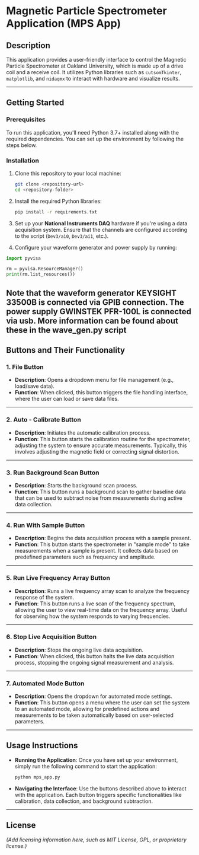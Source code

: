 # Magnetic Particle Spectrometer Application (MPS App)

## Description

This application provides a user-friendly interface to control the Magnetic Particle Spectrometer at Oakland University, which is made up of a drive coil and a receive coil. It utilizes Python libraries such as `cutsomTkinter`, `matplotlib`, and `nidaqmx` to interact with hardware and visualize results.

---

## Getting Started

### Prerequisites

To run this application, you'll need Python 3.7+ installed along with the required dependencies. You can set up the environment by following the steps below.

### Installation

1. Clone this repository to your local machine:
    ```bash
    git clone <repository-url>
    cd <repository-folder>
    ```

2. Install the required Python libraries:
    ```bash
    pip install -r requirements.txt
    ```

3. Set up your **National Instruments DAQ** hardware if you're using a data acquisition system. Ensure that the channels are configured according to the script (`Dev3/ai0`, `Dev3/ai1`, etc.).

4. Configure your waveform generator and power supply by running:

```python
import pyvisa

rm = pyvisa.ResourceManager()
print(rm.list_resources())
```

Note that the waveform generator **KEYSIGHT 33500B** is connected via GPIB connection. The power supply **GWINSTEK PFR-100L** is connected via usb. More information can be found about these in the wave_gen.py script
---
## Buttons and Their Functionality

### 1. **File Button**
   - **Description**: Opens a dropdown menu for file management (e.g., load/save data).
   - **Function**: When clicked, this button triggers the file handling interface, where the user can load or save data files.

---

### 2. **Auto - Calibrate Button**
   - **Description**: Initiates the automatic calibration process.
   - **Function**: This button starts the calibration routine for the spectrometer, adjusting the system to ensure accurate measurements. Typically, this involves adjusting the magnetic field or correcting signal distortion.

---

### 3. **Run Background Scan Button**
   - **Description**: Starts the background scan process.
   - **Function**: This button runs a background scan to gather baseline data that can be used to subtract noise from measurements during active data collection.

---

### 4. **Run With Sample Button**
   - **Description**: Begins the data acquisition process with a sample present.
   - **Function**: This button starts the spectrometer in "sample mode" to take measurements when a sample is present. It collects data based on predefined parameters such as frequency and amplitude.

---

### 5. **Run Live Frequency Array Button**
   - **Description**: Runs a live frequency array scan to analyze the frequency response of the system.
   - **Function**: This button runs a live scan of the frequency spectrum, allowing the user to view real-time data on the frequency array. Useful for observing how the system responds to varying frequencies.

---

### 6. **Stop Live Acquisition Button**
   - **Description**: Stops the ongoing live data acquisition.
   - **Function**: When clicked, this button halts the live data acquisition process, stopping the ongoing signal measurement and analysis.

---

### 7. **Automated Mode Button**
   - **Description**: Opens the dropdown for automated mode settings.
   - **Function**: This button opens a menu where the user can set the system to an automated mode, allowing for predefined actions and measurements to be taken automatically based on user-selected parameters.

---

## Usage Instructions

- **Running the Application**: Once you have set up your environment, simply run the following command to start the application:
    ```bash
    python mps_app.py
    ```

- **Navigating the Interface**: Use the buttons described above to interact with the application. Each button triggers specific functionalities like calibration, data collection, and background subtraction.

---

## License
*(Add licensing information here, such as MIT License, GPL, or proprietary license.)*
